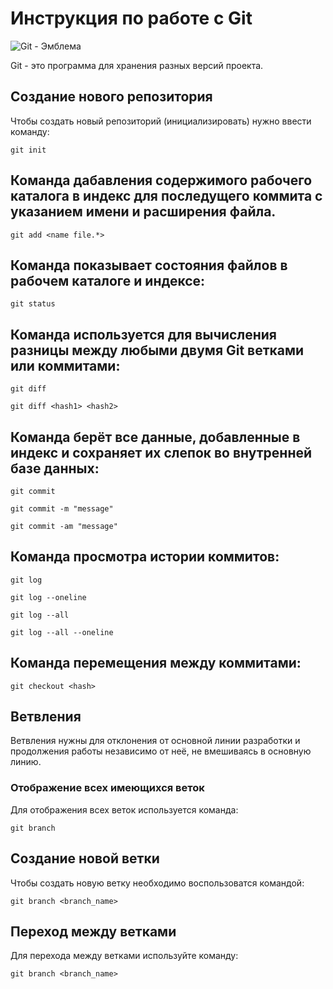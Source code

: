 # **Инструкция по работе с Git**
![Git - Эмблема](Git.jpg)

Git - это программа для хранения разных версий проекта.

## Создание нового репозитория

Чтобы создать новый репозиторий (инициализировать) нужно ввести команду:

    git init

## Команда дабавления содержимого рабочего каталога в индекс для последущего коммита с указанием имени и расширения файла.

    git add <name file.*>

## Команда показывает состояния файлов в рабочем каталоге и индексе:

    git status

## Команда используется для вычисления разницы между любыми двумя Git ветками или коммитами: 

    git diff

    git diff <hash1> <hash2>

## Команда берёт все данные, добавленные в индекс и сохраняет их слепок во внутренней базе данных:

    git commit
    
    git commit -m "message"

    git commit -am "message"

## Команда просмотра истории коммитов:

    git log

    git log --oneline

    git log --all

    git log --all --oneline

## Команда перемещения между коммитами:

    git checkout <hash>

## Ветвления

Ветвления нужны для отклонения от основной линии разработки и продолжения работы независимо от неё, не вмешиваясь в основную линию.
    
### Отображение всех имеющихся веток

Для отображения всех веток используется команда:

    git branch

## Создание новой ветки

Чтобы создать новую ветку необходимо воспользоватся командой:

    git branch <branch_name>

## Переход между ветками

Для перехода между ветками используйте команду:

    git branch <branch_name>
